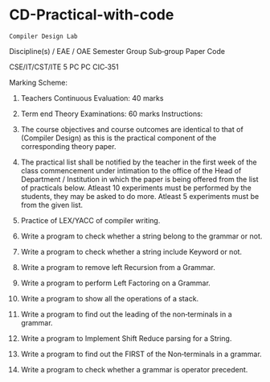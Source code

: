 # CD-Practical-with-code

	Compiler Design Lab		
				 
 				
Discipline(s) / EAE / OAE 	   	Semester           	Group      	Sub‐group 	    	Paper Code 

CSE/IT/CST/ITE 	                  	5                	PC	          PC	          	CIC‐351
 
Marking Scheme: 
1.	Teachers Continuous Evaluation: 40 marks 
2.	Term end Theory Examinations: 60 marks 
Instructions:  
1.	The course objectives and course outcomes are identical to that of (Compiler Design) as this is the practical component of the corresponding theory paper. 
2.	The practical list shall be notified by the teacher in the first week of the class commencement under intimation to the office of the Head of Department / Institution in which the paper is being offered from the list of practicals below. Atleast 10 experiments must be performed by the students, they may be asked to do more. Atleast 5 experiments must be from the given list. 
 
1.	Practice of LEX/YACC of compiler writing. 
2.	Write a program to check whether a string belong to the grammar or not. 
3.	Write a program to check whether a string include Keyword or not. 
4.	Write a program to remove left Recursion from a Grammar. 
5.	Write a program to perform Left Factoring on a Grammar. 
6.	Write a program to show all the operations of a stack. 
7.	Write a program to find out the leading of the non‐terminals in a grammar. 
8.	Write a program to Implement Shift Reduce parsing for a String. 
9.	Write a program to find out the FIRST of the Non‐terminals in a grammar. 
10.	Write a program to check whether a grammar is operator precedent. 
 
